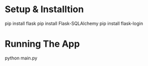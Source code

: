 # Setup & Installtion

pip install flask
pip install Flask-SQLAlchemy
pip install flask-login


# Running The App

python main.py

